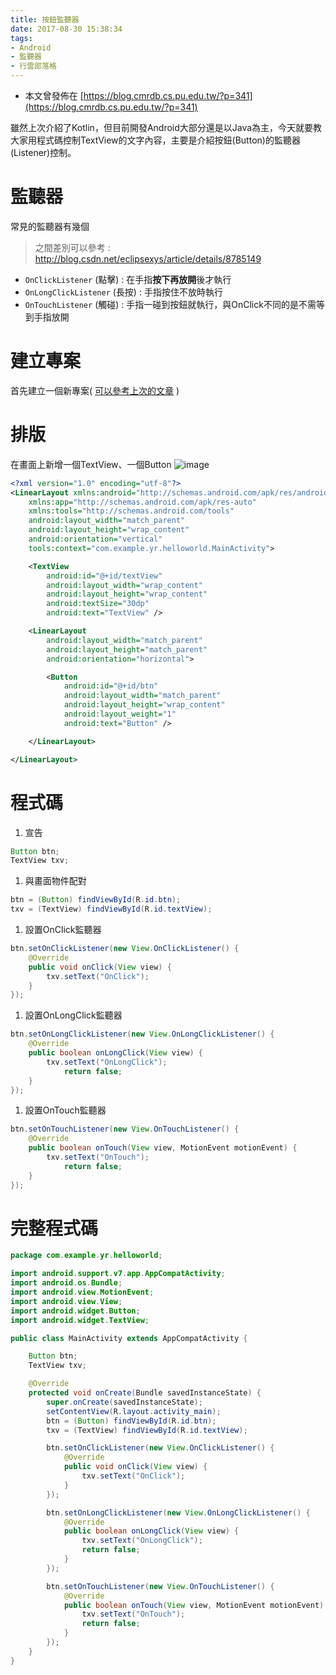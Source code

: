```yaml
---
title: 按鈕監聽器
date: 2017-08-30 15:38:34
tags:
- Android
- 監聽器
- 行雲部落格
---
```


* 本文曾發佈在 [https://blog.cmrdb.cs.pu.edu.tw/?p=341](https://blog.cmrdb.cs.pu.edu.tw/?p=341)

雖然上次介紹了Kotlin，但目前開發Android大部分還是以Java為主，今天就要教大家用程式碼控制TextView的文字內容，主要是介紹按鈕(Button)的監聽器(Listener)控制。
<!-- more -->

# 監聽器
常見的監聽器有幾個 
> 之間差別可以參考 : http://blog.csdn.net/eclipsexys/article/details/8785149 

- `OnClickListener` (點擊) : 在手指**按下再放開**後才執行
- `OnLongClickListener` (長按) : 手指按住不放時執行
- `OnTouchListener` (觸碰) : 手指一碰到按鈕就執行，與OnClick不同的是不需等到手指放開

# 建立專案
首先建立一個新專案( [可以參考上次的文章](http://blog.cmrdb.cs.pu.edu.tw/?p=291) )

# 排版
在畫面上新增一個TextView、一個Button
![image](image.png) 

```xml
<?xml version="1.0" encoding="utf-8"?>
<LinearLayout xmlns:android="http://schemas.android.com/apk/res/android"
    xmlns:app="http://schemas.android.com/apk/res-auto"
    xmlns:tools="http://schemas.android.com/tools"
    android:layout_width="match_parent"
    android:layout_height="wrap_content"
    android:orientation="vertical"
    tools:context="com.example.yr.helloworld.MainActivity">

    <TextView
        android:id="@+id/textView"
        android:layout_width="wrap_content"
        android:layout_height="wrap_content"
        android:textSize="30dp"
        android:text="TextView" />

    <LinearLayout
        android:layout_width="match_parent"
        android:layout_height="match_parent"
        android:orientation="horizontal">

        <Button
            android:id="@+id/btn"
            android:layout_width="match_parent"
            android:layout_height="wrap_content"
            android:layout_weight="1"
            android:text="Button" />

    </LinearLayout>

</LinearLayout>
```

# 程式碼

1. 宣告 
```java 
Button btn;
TextView txv;
```

1. 與畫面物件配對
```java
btn = (Button) findViewById(R.id.btn);
txv = (TextView) findViewById(R.id.textView);
```

1. 設置OnClick監聽器
```java
btn.setOnClickListener(new View.OnClickListener() {
    @Override
    public void onClick(View view) {
        txv.setText("OnClick");
    }
});
```

1. 設置OnLongClick監聽器
```java 
btn.setOnLongClickListener(new View.OnLongClickListener() {
    @Override
    public boolean onLongClick(View view) {
        txv.setText("OnLongClick");
            return false;
    }
});
```

1. 設置OnTouch監聽器
```java
btn.setOnTouchListener(new View.OnTouchListener() {
    @Override
    public boolean onTouch(View view, MotionEvent motionEvent) {
        txv.setText("OnTouch");
            return false;
    }
});
```

# 完整程式碼

```java
package com.example.yr.helloworld;

import android.support.v7.app.AppCompatActivity;
import android.os.Bundle;
import android.view.MotionEvent;
import android.view.View;
import android.widget.Button;
import android.widget.TextView;

public class MainActivity extends AppCompatActivity {

    Button btn;
    TextView txv;

    @Override
    protected void onCreate(Bundle savedInstanceState) {
        super.onCreate(savedInstanceState);
        setContentView(R.layout.activity_main);
        btn = (Button) findViewById(R.id.btn);
        txv = (TextView) findViewById(R.id.textView);

        btn.setOnClickListener(new View.OnClickListener() {
            @Override
            public void onClick(View view) {
                txv.setText("OnClick");
            }
        });

        btn.setOnLongClickListener(new View.OnLongClickListener() {
            @Override
            public boolean onLongClick(View view) {
                txv.setText("OnLongClick");
                return false;
            }
        });

        btn.setOnTouchListener(new View.OnTouchListener() {
            @Override
            public boolean onTouch(View view, MotionEvent motionEvent) {
                txv.setText("OnTouch");
                return false;
            }
        });
    }
}
```
